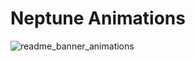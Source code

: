 # Neptune Animations

![readme_banner_animations](https://github.com/neptune-css/neptune-animations/assets/122671813/71d626d6-7962-455c-aa6d-6cdd8ea98af6)
